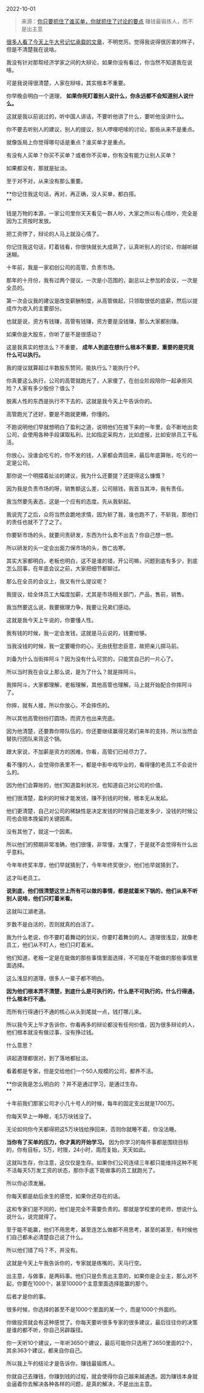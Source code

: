 2022-10-01

> 来源：[你只要抓住了谁买单，你就抓住了讨论的要点](http://mp.weixin.qq.com/s?__biz=MzU3NDc5Nzc0NQ==&mid=2247520502&idx=1&sn=d9ded3770a63e94a5db90dfc11dcbabd&chksm=fd2e3228ca59bb3ede00774eb08de729a9ed24493453c176deb55fd0840f5b2c9ab0b43a295e&scene=27#wechat_redirect)
> 赚钱最锻炼人，而不是出主意

[很多人看了今天上午大号记忆承载的文章](http://mp.weixin.qq.com/s?__biz=MzU0MjYwNDU2Mw==&mid=2247508027&idx=1&sn=502f50de6672330c8369ed89adc2f392&chksm=fb1acc47cc6d4551acecc7c60997b0d3aa7faa0bcad15d438ebc419d25993935ddea1a0c5bd4&scene=21#wechat_redirect)，不明觉厉。觉得我说得很厉害的样子，但是不清楚我在说啥。  

我没有针对那帮经济学家之间的大辩论，如果你没有看过，你当然不知道我在说啥。  

可是我说得很清楚，人家在辩啥，其实根本不重要。  

你早晚会明白一个道理， **如果你死盯着别人说什么，你永远都不会知道别人说什么。**

这就是我以前说过的，听中国人讲话，不要听他讲了什么，要听他没讲什么。  

你不要去听别人的建议，别人的提议，别人啰哩吧嗦的讨论，那些从来不是重点。  

就像饭局上你觉得哪句话是重点？谁买单才是重点。  

有没有人买单？你买不买单？或者你不买单，你有没有能力让别人买单？  

如果都没有，那就是扯淡。  

至于对不对，从来没有那么重要。  

 **你记住我这句话，再对，再正确，没人买单，都白搭。  
**

钱是万物的本源，一家公司里你天天看见一群人吵，大家之所以有心情吵，完全是因为工资按时发放。

把工资停了，辩论的人马上就没心情了。  

你记住我这句话，盯着钱看，你很快就长大成熟了，认真听别人的讨论，你越听越迷糊。  

十年前，我是一家初创公司的高管，负责市场。

那年的十月份，我有过两个提议，一次是小范围的，副总以上参加的会议，一次是全员的。

第一次会议我的建议是改变薪酬制度，从高管做起，只领取很低的底薪，然后以提成作为收入的主要部分。

也就是说，资方有钱赚，高管有钱赚，资方要是没钱赚，那么大家都别赚。

如果你是大股东，你听了是不是很感动？

这是我真实的想法么？不重要， **成年人到底在想什么根本不重要，重要的是究竟什么可以执行。**

我的提议就算超过半数股东赞同，能执行么？能执行个P。

你真要这么执行，公司的高管就跑光了，人家傻了，在创业阶段陪你一起承担风险？人家有多少股份？值么？

脱离人性的东西是执行不下去的，这就是我今天上午告诉你的。

高管跑光了还好，要是不跑就更糟，你懂的。

不跑说明他们早就想明白了盈利之道，说明他们在接下来的一年里，会不断地出卖公司，会使用各种手段谋取私利，比如指定采购方，比如虚报，比如安排员工干私活。

你放心，没谁会吃亏的，你不发的钱，人家都会弄回来，最后年底算账，吃亏的一定是公司。

那你说一个明摆着扯淡的建议，我为什么还要提？还提得这么慷慨？

因为我是负责市场的呀，销售额这么差，公司赔钱，我首当其冲，我有责任。

我当然要先表态，这是一个应有的态度。先从我斩起。

我说完了之后，众将当然会跪地求情，因为斩了我，谁也跑不了，不斩我，那他们的责任也就不了了之了。

你要斩市场的头，就要问责研发，东西为什么卖不出去？你自己想一想。

所以研发的头一定会出面力保市场的头，唇亡齿寒。

其实大家都明白，老板也明白，这不是谁的错，开公司嘛，问题到底有多少，到底怎么回事，在年底会议之前，大家把细节都聊过。

那么在全员的会议上，我又有什么提议呢？

我提议，给全体员工大幅度加薪，尤其是市场相关部门，产品，售前，销售。

我当然要这么说，我要据理力争，我要让兄弟们感动。

这就是我今天上午说的，你要懂人性。  

我有钱的时候，我一定会发钱，这就是马云说的，钱要给够。

当我没钱的时候，我一定要暖你的心，无由抚慰忠臣意，故把亲儿掷马前。

刘备为什么当街摔阿斗？因为没有什么可赏的，只能赏自己的一片心了。

所以当时我在会议上那么说，是为了什么？就是摔阿斗。  

我摔阿斗，大家都理解，老板理解，其他高管也理解。马上就开始配合你摔阿斗了。  

你摔，就有人接，所以你放心，不会摔伤的。

所以其他高管纷纷打圆场，而资方也出来兜底。

因为他清楚，还要靠你带队伍的，你还要继续赢得兄弟们来年的支持，所以当然会替执行团队来背这个锅。

跟大家说，不加薪是资方的困难，你看，高管们已经尽力了。  

看不懂的人，会觉得你表里不一，都是中影中戏毕业的，看得懂的老员工不会说什么的。  

因为他们会算账的，他们知道盈利状况，也知道自己对公司的价值。

他们很清楚，盈利的时候才能发钱，赚不到钱的时候，根本无从发起。

他们更清楚，自己对公司的稀缺性是决定发钱的时候自己能发多少，没钱的时候公司也会赔本挽留的关键因素。

没有其他了，就这一个因素。

所以他们的预期非常准确，他们很懂，非常懂，太懂了，于是就不会觉得有什么出乎意料。

今年年终奖丰厚，他们早就猜到了，今年年终奖很少，他们也早就猜到了。

这才叫老员工。

 **说到底，他们很清楚这世上所有可以做的事情，都是就着米下锅的，他们从来不听别人说啥，他们只盯着米看。**  

这就叫江湖老道。

岁数不是白活的，否则就真的白活了。  

我为什么老说，你不要盯着舞动的剑尖，你要盯着舞剑的人。道理很浅显，就像老员工，他们从不盯人，他们只盯着米。

他们知道，老板一定是在能做的那些事情里面选择，不可能在不能做的那些事情里面选择。

这么浅显的道理，很多人一辈子都不明白。

 **因为他们根本弄不清楚，到底什么是可执行的，什么是不可执行的，什么行得通，什么根本行不通。**

而所有行得通行不通的核心从头到尾就一点，钱打哪儿来。  

所以我今天上午才告诉你，你看再多的辩论都没有任何价值，因为很多辩论的人，他们根本就没有做过事，没有挣过钱。  

什么意思？  

讲起道理都很对，到了落地都扯淡。

看着都是专家，但是交给他们一个50人规模的公司，都养不活。  

 **你说我是怎么明白的 ？并不是通过学习，是通过生存。  
**

十年前我们那家公司才小几十号人的时候，每年的固定支出就是1700万。  

你每天早上一睁眼，毛5万块钱没了。  

无论如何你今天都得把这5万块钱给挣回来，否则你就睡不着，你没法睡。  

 **当你有了买单的压力，你才真的开始学习。** 因为你学习的每件事都是围绕目标的，你有目标，5万，时限，24小时，周而复始，天天如此。

这就叫生存，你注意，这仅仅是生存。如果你们公司连续三年都只能维持这种不死不活每天5万发工资的状态，那你手底下能做事的员工就跑光了。  

所以你必须发展。  

你每天都是劫后余生的感觉，如果你还存在的话。  

这和专家们是不同的，他们是完全不需要负责的。那就是学校里的老师，想说什么说什么，说完就得了。  

至于能不能赢，他们不用思考，甚至连怎么做都不用思考，甚至的甚至，有时候他们自己都未必清楚自己说了什么。

所以他们错了吗？不，并没有。  

这就是今天上午我告诉你的，专家就是练嘴的，天马行空。

出主意，与做事，是两码事。他们只是负责出主意的，如果你是企业主，那么对不起，你要在1000个，甚至10000个主意里面选择能赢的那个。

后者才是你的事。

很多时候，你选择的甚至不是1000个里面的某一个，而是1000个外面的。  

你做投资就会有这种感觉了。你每天要听很多专家的很多建议，最后往往你的决策是谁的都不听，你自己另辟蹊径。  

你一天听10个建议，一年听3650个建议，最后可能你只选用了3650里面的2个，其余363个建议，都来自你自己。  

所以我上午的结论才是告诉你，赚钱最锻炼人。

你就自己去赚钱，你赚到钱的过程，就会使得你自己越来越通透。因为赚钱本身就会逼着你去解决各种各样的问题，是真的解决，不是出出主意。

